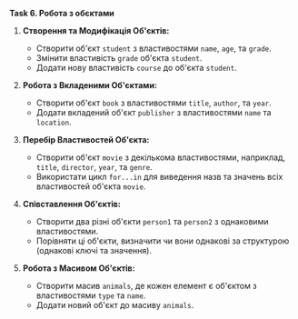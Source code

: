 **Task 6. Робота з обєктами**

1. **Створення та Модифікація Об'єктів:**
   - Створити об'єкт `student` з властивостями `name`, `age`, та `grade`.
   - Змінити властивість `grade` об'єкта `student`.
   - Додати нову властивість `course` до об'єкта `student`.
   
2. **Робота з Вкладеними Об'єктами:**
   - Створити об'єкт `book` з властивостями `title`, `author`, та `year`.
   - Додати вкладений об'єкт `publisher` з властивостями `name` та `location`.
   
3. **Перебір Властивостей Об'єкта:**
   
    - Створити об'єкт `movie` з декількома властивостями, наприклад, `title`, `director`, `year`, та `genre`.
   - Використати цикл `for...in` для виведення назв та значень всіх властивостей об'єкта `movie`.
   
4. **Співставлення Об'єктів:**
   - Створити два різні об'єкти `person1` та `person2` з однаковими властивостями.
   - Порівняти ці об'єкти, визначити чи вони однакові за структурою (однакові ключі та значення).
   
5. **Робота з Масивом Об'єктів:**
   - Створити масив `animals`, де кожен елемент є об'єктом з властивостями `type` та `name`.
   - Додати новий об'єкт до масиву `animals`.